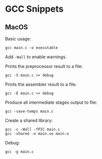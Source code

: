 # GCC Snippets

## MacOS

Basic usage:
```
gcc main.c -o executable
```
Add `-Wall` to enable warnings.

Prints the preprocessor result to a file:
```
gcc -S main.c >> debug
```

Prints the assembler result to a file:
```
gcc -E main.c >> debug
```

Produce all intermediate stages output to file:
```
gcc -save-temps main.c
```

Create a shared library:
```
gcc -c -Wall -fPIC main.c
gcc -shared -o main.so main.o
```

Debug:
```
gcc -g main.c
```
